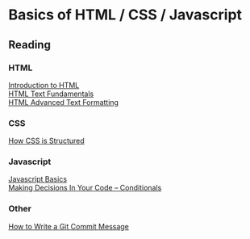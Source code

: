 # Basics of HTML / CSS / Javascript

## Reading

### HTML

[Introduction to HTML](https://developer.mozilla.org/en-US/docs/Learn/HTML/Introduction_to_HTML/) <br>
[HTML Text Fundamentals](https://developer.mozilla.org/en-US/docs/Learn/HTML/Introduction_to_HTML/HTML_text_fundamentals) <br>
[HTML Advanced Text Formatting](https://developer.mozilla.org/en-US/docs/Learn/HTML/Introduction_to_HTML/Advanced_text_formatting) <br>

### CSS

[How CSS is Structured](https://developer.mozilla.org/en-US/docs/Learn/CSS/First_steps/How_CSS_is_structured) <br>

### Javascript

[Javascript Basics](https://developer.mozilla.org/en-US/docs/Learn/Getting_started_with_the_web/JavaScript_basics) <br>
[Making Decisions In Your Code – Conditionals](https://developer.mozilla.org/en-US/docs/Learn/JavaScript/Building_blocks/conditionals) <br>

### Other

[How to Write a Git Commit Message](https://chris.beams.io/posts/git-commit/) <br>
